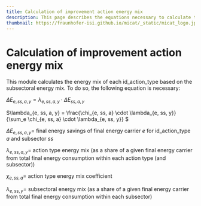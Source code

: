 ```yaml
---
title: Calculation of improvement action energy mix
description: This page describes the equations necessary to calculate the energy mix of an improvement action starting from the (sub-)sectoral energy mix and a coefficient vector.
thumbnail: https://fraunhofer-isi.github.io/micat/_static/micat_logo.jpg
---
```


Calculation of improvement action energy mix
===

This module calculates the energy mix of each id_action_type based on the subsectoral energy mix. To do so, the following equation is necessary:

$\Delta E_{e, ss, a, y} = \lambda_{e, ss, a, y} \cdot \Delta E_{ss, a, y}$ 

$\lambda_{e, ss, a, y} = \frac{\chi_{e, ss, a} \cdot \lambda_{e, ss, y}}{\sum_e \chi_{e, ss, a} \cdot \lambda_{e, ss, y}} $

$\Delta E_{e, ss, a, y} =$ final energy savings of final energy carrier $e$ for id_action_type $a$ and subsector $ss$

$\lambda_{e, ss, a, y} =$ action type energy mix (as a share of a given final energy carrier from total final energy consumption within each action type (and subsector))

$\chi_{e, ss, a} =$ action type energy mix coefficient

$\lambda_{e, ss, y} =$ subsectoral energy mix (as a share of a given final energy carrier from total final energy consumption within each subsector)
